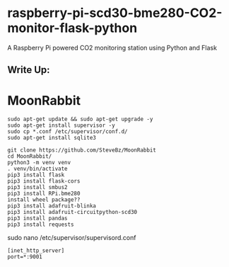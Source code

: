 # raspberry-pi-scd30-bme280-CO2-monitor-flask-python
A Raspberry Pi powered CO2 monitoring station using Python and Flask  


## Write Up:  

# MoonRabbit
```
sudo apt-get update && sudo apt-get upgrade -y
sudo apt-get install supervisor -y
sudo cp *.conf /etc/supervisor/conf.d/
sudo apt-get install sqlite3

git clone https://github.com/SteveBz/MoonRabbit
cd MoonRabbit/
python3 -m venv venv
. venv/bin/activate
pip3 install flask
pip3 install flask-cors
pip3 install smbus2
pip3 install RPi.bme280
install wheel package??
pip3 install adafruit-blinka
pip3 install adafruit-circuitpython-scd30
pip3 install pandas
pip3 install requests
```

sudo nano /etc/supervisor/supervisord.conf
```
[inet_http_server]
port=*:9001
```
